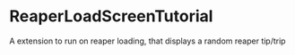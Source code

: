 # ReaperLoadScreenTutorial
A extension to run on reaper loading, that displays a random reaper tip/trip
